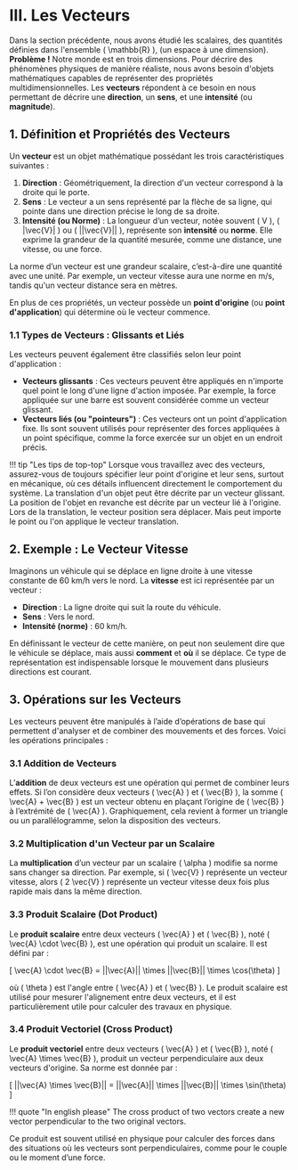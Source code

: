 # III. Les Vecteurs

Dans la section précédente, nous avons étudié les scalaires, des quantités définies dans l'ensemble \( \mathbb{R} \), (un espace à une dimension). **Problème !** Notre monde est en trois dimensions. Pour décrire des phénomènes physiques de manière réaliste, nous avons besoin d'objets mathématiques capables de représenter des propriétés multidimensionnelles. Les **vecteurs** répondent à ce besoin en nous permettant de décrire une **direction**, un **sens**, et une **intensité** (ou **magnitude**).

## 1. Définition et Propriétés des Vecteurs

Un **vecteur** est un objet mathématique possédant les trois caractéristiques suivantes :

1. **Direction** : Géométriquement, la direction d'un vecteur correspond à la droite qui le porte. 
2. **Sens** : Le vecteur a un sens représenté par la flèche de sa ligne, qui pointe dans une direction précise le long de sa droite.
3. **Intensité (ou Norme)** : La longueur d’un vecteur, notée souvent \( V \), \( |\vec{V}| \) ou \( ||\vec{V}|| \), représente son **intensité** ou **norme**. Elle exprime la grandeur de la quantité mesurée, comme une distance, une vitesse, ou une force.

La norme d’un vecteur est une grandeur scalaire, c’est-à-dire une quantité avec une unité. Par exemple, un vecteur vitesse aura une norme en m/s, tandis qu'un vecteur distance sera en mètres.

En plus de ces propriétés, un vecteur possède un **point d'origine** (ou **point d'application**) qui détermine où le vecteur commence.

### 1.1 Types de Vecteurs : Glissants et Liés

Les vecteurs peuvent également être classifiés selon leur point d'application :

- **Vecteurs glissants** : Ces vecteurs peuvent être appliqués en n'importe quel point le long d'une ligne d'action imposée. Par exemple, la force appliquée sur une barre est souvent considérée comme un vecteur glissant.
- **Vecteurs liés (ou "pointeurs")** : Ces vecteurs ont un point d'application fixe. Ils sont souvent utilisés pour représenter des forces appliquées à un point spécifique, comme la force exercée sur un objet en un endroit précis.

!!! tip "Les tips de top-top"
    Lorsque vous travaillez avec des vecteurs, assurez-vous de toujours spécifier leur point d'origine et leur sens, surtout en mécanique, où ces détails influencent directement le comportement du système. La translation d'un objet peut être décrite par un vecteur glissant. La position de l'objet en revanche est décrite par un vecteur lié à l'origine. Lors de la translation, le vecteur position sera déplacer. Mais peut importe le point ou l'on applique le vecteur translation.

## 2. Exemple : Le Vecteur Vitesse

Imaginons un véhicule qui se déplace en ligne droite à une vitesse constante de 60 km/h vers le nord. La **vitesse** est ici représentée par un vecteur :

- **Direction** : La ligne droite qui suit la route du véhicule.
- **Sens** : Vers le nord.
- **Intensité (norme)** : 60 km/h.

En définissant le vecteur de cette manière, on peut non seulement dire que le véhicule se déplace, mais aussi **comment** et **où** il se déplace. Ce type de représentation est indispensable lorsque le mouvement dans plusieurs directions est courant.

## 3. Opérations sur les Vecteurs

Les vecteurs peuvent être manipulés à l’aide d’opérations de base qui permettent d'analyser et de combiner des mouvements et des forces. Voici les opérations principales :

### 3.1 Addition de Vecteurs

L’**addition** de deux vecteurs est une opération qui permet de combiner leurs effets. Si l’on considère deux vecteurs \( \vec{A} \) et \( \vec{B} \), la somme \( \vec{A} + \vec{B} \) est un vecteur obtenu en plaçant l’origine de \( \vec{B} \) à l’extrémité de \( \vec{A} \). Graphiquement, cela revient à former un triangle ou un parallélogramme, selon la disposition des vecteurs.

### 3.2 Multiplication d'un Vecteur par un Scalaire

La **multiplication** d’un vecteur par un scalaire \( \alpha \) modifie sa norme sans changer sa direction. Par exemple, si \( \vec{V} \) représente un vecteur vitesse, alors \( 2 \vec{V} \) représente un vecteur vitesse deux fois plus rapide mais dans la même direction.

### 3.3 Produit Scalaire (Dot Product)

Le **produit scalaire** entre deux vecteurs \( \vec{A} \) et \( \vec{B} \), noté \( \vec{A} \cdot \vec{B} \), est une opération qui produit un scalaire. Il est défini par :

\[
\vec{A} \cdot \vec{B} = ||\vec{A}|| \times ||\vec{B}|| \times \cos(\theta)
\]

où \( \theta \) est l'angle entre \( \vec{A} \) et \( \vec{B} \). Le produit scalaire est utilisé pour mesurer l'alignement entre deux vecteurs, et il est particulièrement utile pour calculer des travaux en physique.

### 3.4 Produit Vectoriel (Cross Product)

Le **produit vectoriel** entre deux vecteurs \( \vec{A} \) et \( \vec{B} \), noté \( \vec{A} \times \vec{B} \), produit un vecteur perpendiculaire aux deux vecteurs d'origine. Sa norme est donnée par :

\[
||\vec{A} \times \vec{B}|| = ||\vec{A}|| \times ||\vec{B}|| \times \sin(\theta)
\]

!!! quote "In english please"
    The cross product of two vectors create a new vector perpendicular to the two original vectors.

Ce produit est souvent utilisé en physique pour calculer des forces dans des situations où les vecteurs sont perpendiculaires, comme pour le couple ou le moment d’une force.
